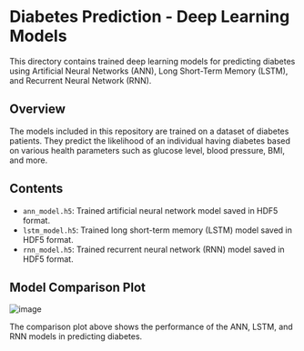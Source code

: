# Diabetes Prediction - Deep Learning Models

This directory contains trained deep learning models for predicting diabetes using Artificial Neural Networks (ANN), Long Short-Term Memory (LSTM), and Recurrent Neural Network (RNN).

## Overview

The models included in this repository are trained on a dataset of diabetes patients. They predict the likelihood of an individual having diabetes based on various health parameters such as glucose level, blood pressure, BMI, and more.

## Contents

- `ann_model.h5`: Trained artificial neural network model saved in HDF5 format.
- `lstm_model.h5`: Trained long short-term memory (LSTM) model saved in HDF5 format.
- `rnn_model.h5`: Trained recurrent neural network (RNN) model saved in HDF5 format.

## Model Comparison Plot

![image](https://github.com/Sgvkamalakar/DL-Simplified/assets/103712713/62dd18ab-0344-42fb-bce0-b2ef5625263f)

The comparison plot above shows the performance of the ANN, LSTM, and RNN models in predicting diabetes. 

